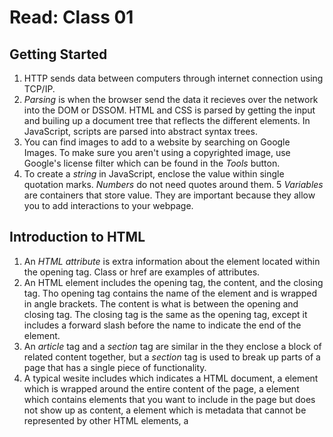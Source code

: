 # Read: Class 01

## Getting Started

1. HTTP sends data between computers through internet connection using TCP/IP.
2. *Parsing* is when the browser send the data it recieves over the network into the DOM or DSSOM. HTML and CSS is parsed by getting the input and builing up a document tree that reflects the different elements. In JavaScript, scripts are parsed into abstract syntax trees.
3. You can find images to add to a website by searching on Google Images. To make sure you aren't using a copyrighted image, use Google's license filter which can be found in the *Tools* button.
4. To create a *string* in JavaScript, enclose the value within single quotation marks. *Numbers* do not need quotes around them.
5 *Variables* are containers that store value. They are important because they allow you to add interactions to your webpage.

## Introduction to HTML

1. An *HTML attribute* is extra information about the element located within the opening tag. Class or href are examples of attributes.
2. An HTML element includes the opening tag, the content, and the closing tag. Tho opening tag contains the name of the element and is wrapped in angle brackets. The content is what is between the opening and closing tag. The closing tag is the same as the opening tag, except it includes a forward slash before the name to indicate the end of the element.
3. An *article* tag and a *section* tag are similar in the they enclose a block of related content together, but a *section* tag is used to break up parts of a page that has a single piece of functionality.
4. A typical wesite includes <!DOCTYPE html> which indicates a HTML document, a <html> element which is wrapped around the entire content of the page, a <head> element which contains elements that you want to include in the page but does not show up as content, a <meta> element which is metadata that cannot be represented by other HTML elements, a <title> element which sets the title of the browser tab of the page, and a <body> element which contains all of the contents on the page.
5. The <meta> HTML tag can be used when specifying metadata by setting a universal character setter which allows the web page to display any language. Meta elements include name (specifies type of meta element) and content (specifies the actual meta content).

## How to Start to Design a Website

The first step to designing a website is by identifying and asking what you want to accomplish through the website, how the website will help you reach your goals, and what needs to be done in order to reach those goals.

## Semantics

1. An <h1> element should be used over a <span> element to display a top level heading because it gives it a specific meaning and helps screen readers to identify what kind of element it is.
2. The benefits to using semntic tags are that it helps screen readers indentify content in the page which allows visually impaired users to better navigate a page. It also makes looking through code easier since elements are more specific and meaningful.

## JavaScript

1. 2 things that require JavaScript in a browser are adding an animated image and implementing a pop-up window with a prompt.
2. JavaScript can be added to an HTML document in a <script> tag in the footer or where you want the interaction to show up.
